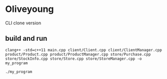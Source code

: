 # Oliveyoung
CLI clone version


## build and run
```shell
clang++ -std=c++11 main.cpp client/Client.cpp client/ClientManager.cpp product/Product.cpp product/ProductManager.cpp store/Purchase.cpp store/StockInfo.cpp store/Store.cpp store/StoreManager.cpp -o my_program
```
```shell
./my_program
```
